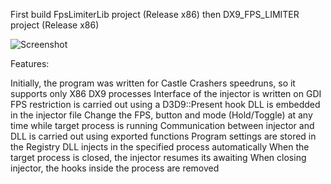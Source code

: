 First build FpsLimiterLib project (Release x86) then DX9_FPS_LIMITER project (Release x86)

![Screenshot](https://i.imgur.com/DDEH6EB.png)

Features:

Initially, the program was written for Castle Crashers speedruns, so it supports only X86 DX9 processes
Interface of the injector is written on GDI
FPS restriction is carried out using a D3D9::Present hook
DLL is embedded in the injector file
Change the FPS, button and mode (Hold/Toggle) at any time while target process is running
Communication between injector and DLL is carried out using exported functions
Program settings are stored in the Registry
DLL injects in the specified process automatically 
When the target process is closed, the injector resumes its awaiting
When closing injector, the hooks inside the process are removed
